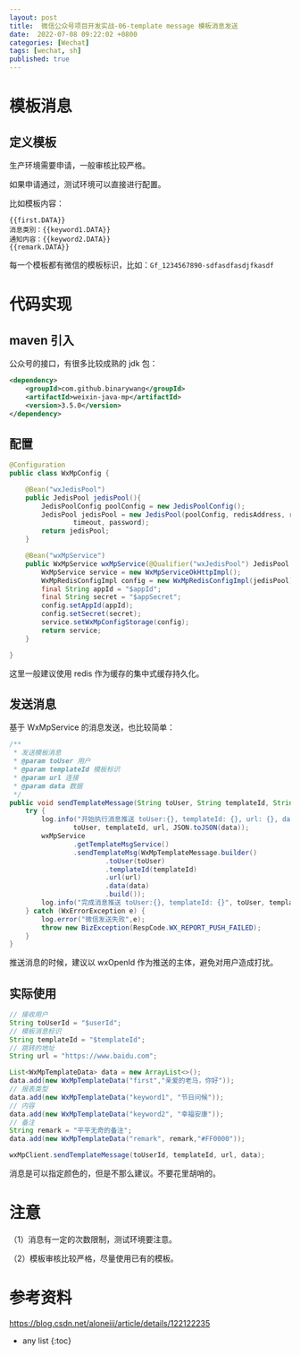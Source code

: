 ```yaml
---
layout: post
title:  微信公众号项目开发实战-06-template message 模板消息发送
date:  2022-07-08 09:22:02 +0800
categories: [Wechat]
tags: [wechat, sh]
published: true
---
```


# 模板消息

## 定义模板

生产环境需要申请，一般审核比较严格。

如果申请通过，测试环境可以直接进行配置。

比如模板内容：

```
{{first.DATA}} 
消息类別：{{keyword1.DATA}} 
通知内容：{{keyword2.DATA}} 
{{remark.DATA}} 
```

每一个模板都有微信的模板标识，比如：`Gf_1234567890-sdfasdfasdjfkasdf`

# 代码实现

## maven 引入

公众号的接口，有很多比较成熟的 jdk 包：

```xml
<dependency>
    <groupId>com.github.binarywang</groupId>
    <artifactId>weixin-java-mp</artifactId>
    <version>3.5.0</version>
</dependency>
```

## 配置

```java
@Configuration
public class WxMpConfig {

    @Bean("wxJedisPool")
    public JedisPool jedisPool(){
        JedisPoolConfig poolConfig = new JedisPoolConfig();
        JedisPool jedisPool = new JedisPool(poolConfig, redisAddress, redisPort,
                timeout, password);
        return jedisPool;
    }

    @Bean("wxMpService")
    public WxMpService wxMpService(@Qualifier("wxJedisPool") JedisPool jedisPool) {
        WxMpService service = new WxMpServiceOkHttpImpl();
        WxMpRedisConfigImpl config = new WxMpRedisConfigImpl(jedisPool);
        final String appId = "$appId";
        final String secret = "$appSecret";
        config.setAppId(appId);
        config.setSecret(secret);
        service.setWxMpConfigStorage(config);
        return service;
    }

}
```

这里一般建议使用 redis 作为缓存的集中式缓存持久化。

## 发送消息

基于 WxMpService 的消息发送，也比较简单：

```java
/**
 * 发送模板消息
 * @param toUser 用户
 * @param templateId 模板标识
 * @param url 连接
 * @param data 数据
 */
public void sendTemplateMessage(String toUser, String templateId, String url, List<WxMpTemplateData> data){
    try {
        log.info("开始执行消息推送 toUser:{}, templateId: {}, url: {}, data: {}",
                toUser, templateId, url, JSON.toJSON(data));
        wxMpService
                .getTemplateMsgService()
                .sendTemplateMsg(WxMpTemplateMessage.builder()
                        .toUser(toUser)
                        .templateId(templateId)
                        .url(url)
                        .data(data)
                        .build());
        log.info("完成消息推送 toUser:{}, templateId: {}", toUser, templateId);
    } catch (WxErrorException e) {
        log.error("微信发送失败",e);
        throw new BizException(RespCode.WX_REPORT_PUSH_FAILED);
    }
}
```

推送消息的时候，建议以 wxOpenId 作为推送的主体，避免对用户造成打扰。

## 实际使用

```java
// 接收用户
String toUserId = "$userId";
// 模板消息标识
String templateId = "$templateId";
// 跳转的地址
String url = "https://www.baidu.com";

List<WxMpTemplateData> data = new ArrayList<>();
data.add(new WxMpTemplateData("first","亲爱的老马，你好"));
// 报表类型
data.add(new WxMpTemplateData("keyword1", "节日问候"));
// 内容
data.add(new WxMpTemplateData("keyword2", "幸福安康"));
// 备注
String remark = "平平无奇的备注";
data.add(new WxMpTemplateData("remark", remark,"#FF0000"));

wxMpClient.sendTemplateMessage(toUserId, templateId, url, data);
```

消息是可以指定颜色的，但是不那么建议。不要花里胡哨的。

# 注意

（1）消息有一定的次数限制，测试环境要注意。

（2）模板审核比较严格，尽量使用已有的模板。


# 参考资料

https://blog.csdn.net/aloneiii/article/details/122122235

* any list
{:toc}